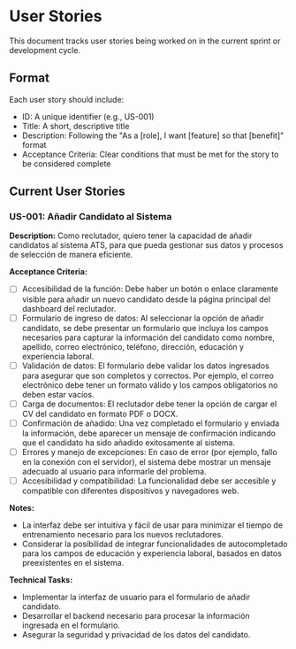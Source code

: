 # User Stories

This document tracks user stories being worked on in the current sprint or development cycle.

## Format

Each user story should include:
- ID: A unique identifier (e.g., US-001)
- Title: A short, descriptive title
- Description: Following the "As a [role], I want [feature] so that [benefit]" format
- Acceptance Criteria: Clear conditions that must be met for the story to be considered complete

## Current User Stories

### US-001: Añadir Candidato al Sistema

**Description:**
Como reclutador, quiero tener la capacidad de añadir candidatos al sistema ATS, para que pueda gestionar sus datos y procesos de selección de manera eficiente.

**Acceptance Criteria:**
- [ ] Accesibilidad de la función: Debe haber un botón o enlace claramente visible para añadir un nuevo candidato desde la página principal del dashboard del reclutador.
- [ ] Formulario de ingreso de datos: Al seleccionar la opción de añadir candidato, se debe presentar un formulario que incluya los campos necesarios para capturar la información del candidato como nombre, apellido, correo electrónico, teléfono, dirección, educación y experiencia laboral.
- [ ] Validación de datos: El formulario debe validar los datos ingresados para asegurar que son completos y correctos. Por ejemplo, el correo electrónico debe tener un formato válido y los campos obligatorios no deben estar vacíos.
- [ ] Carga de documentos: El reclutador debe tener la opción de cargar el CV del candidato en formato PDF o DOCX.
- [ ] Confirmación de añadido: Una vez completado el formulario y enviada la información, debe aparecer un mensaje de confirmación indicando que el candidato ha sido añadido exitosamente al sistema.
- [ ] Errores y manejo de excepciones: En caso de error (por ejemplo, fallo en la conexión con el servidor), el sistema debe mostrar un mensaje adecuado al usuario para informarle del problema.
- [ ] Accesibilidad y compatibilidad: La funcionalidad debe ser accesible y compatible con diferentes dispositivos y navegadores web.

**Notes:**
- La interfaz debe ser intuitiva y fácil de usar para minimizar el tiempo de entrenamiento necesario para los nuevos reclutadores.
- Considerar la posibilidad de integrar funcionalidades de autocompletado para los campos de educación y experiencia laboral, basados en datos preexistentes en el sistema.

**Technical Tasks:**
- Implementar la interfaz de usuario para el formulario de añadir candidato.
- Desarrollar el backend necesario para procesar la información ingresada en el formulario.
- Asegurar la seguridad y privacidad de los datos del candidato.